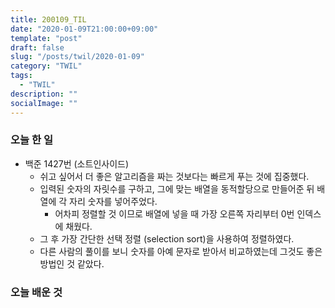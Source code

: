 ```yaml
---
title: 200109_TIL
date: "2020-01-09T21:00:00+09:00"
template: "post"
draft: false
slug: "/posts/twil/2020-01-09"
category: "TWIL"
tags:
  - "TWIL"
description: ""
socialImage: ""
---
```


### 오늘 한 일

- 백준 1427번 (소트인사이드)
  - 쉬고 싶어서 더 좋은 알고리즘을 짜는 것보다는 빠르게 푸는 것에 집중했다.
  - 입력된 숫자의 자릿수를 구하고, 그에 맞는 배열을 동적할당으로 만들어준 뒤 배열에 각 자리 숫자를 넣어주었다.
    - 어차피 정렬할 것 이므로 배열에 넣을 때 가장 오른쪽 자리부터 0번 인덱스에 채웠다.
  - 그 후 가장 간단한 선택 정렬 (selection sort)을 사용하여 정렬하였다.
  - 다른 사람의 풀이를 보니 숫자를 아예 문자로 받아서 비교하였는데 그것도 좋은 방법인 것 같았다.
  
### 오늘 배운 것

